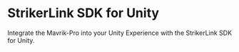 # StrikerLink SDK for Unity

Integrate the Mavrik-Pro into your Unity Experience with the StrikerLink SDK for Unity.
